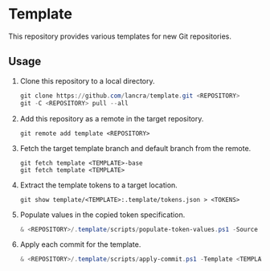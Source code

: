 # Template

This repository provides various templates for new Git repositories.

## Usage

1. Clone this repository to a local directory.

   ```powershell
   git clone https://github.com/lancra/template.git <REPOSITORY>
   git -C <REPOSITORY> pull --all
   ```

1. Add this repository as a remote in the target repository.

   ```shell
   git remote add template <REPOSITORY>
   ```

1. Fetch the target template branch and default branch from the remote.

   ```shell
   git fetch template <TEMPLATE>-base
   git fetch template <TEMPLATE>
   ```

1. Extract the template tokens to a target location.

   ```shell
   git show template/<TEMPLATE>:.template/tokens.json > <TOKENS>
   ```

1. Populate values in the copied token specification.

   ```powershell
   & <REPOSITORY>/.template/scripts/populate-token-values.ps1 -Source <TOKENS>
   ```

1. Apply each commit for the template.

   ```powershell
   & <REPOSITORY>/.template/scripts/apply-commit.ps1 -Template <TEMPLATE> -TokenPath <TOKENS>
   ```
